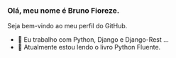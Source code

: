 ### Olá, meu nome é Bruno Fioreze. 
Seja bem-vindo ao meu perfil do GitHub.

- 🔭 Eu trabalho com Python, Django e Django-Rest ...
- 🌱 Atualmente estou lendo o livro Python Fluente.

<!--
**Bruno-Fioreze/Bruno-Fioreze** is a ✨ _special_ ✨ repository because its `README.md` (this file) appears on your GitHub profile.

Here are some ideas to get you started:

- 🔭 I’m currently working on ...
- 🌱 I’m currently learning ...
- 👯 I’m looking to collaborate on ...
- 🤔 I’m looking for help with ...
- 💬 Ask me about ...
- 📫 How to reach me: ...
- 😄 Pronouns: ...
- ⚡ Fun fact: ...
-->
